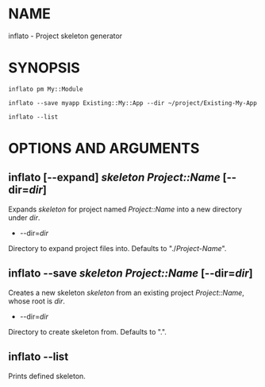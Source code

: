 # NAME

inflato - Project skeleton generator

# SYNOPSIS

    inflato pm My::Module

    inflato --save myapp Existing::My::App --dir ~/project/Existing-My-App

    inflato --list

# OPTIONS AND ARGUMENTS

## inflato \[--expand\] _skeleton_ _Project::Name_ \[--dir=_dir_\]

Expands _skeleton_ for project named _Project::Name_ into a new directory under _dir_.

- \--dir=_dir_

Directory to expand project files into. Defaults to "./_Project-Name_".

## inflato --save _skeleton_ _Project::Name_ \[--dir=_dir_\]

Creates a new skeleton _skeleton_ from an existing project _Project::Name_, whose root is _dir_.

- \--dir=_dir_

Directory to create skeleton from. Defaults to ".".

## inflato --list

Prints defined skeleton.